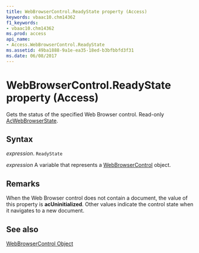 ```yaml
---
title: WebBrowserControl.ReadyState property (Access)
keywords: vbaac10.chm14362
f1_keywords:
- vbaac10.chm14362
ms.prod: access
api_name:
- Access.WebBrowserControl.ReadyState
ms.assetid: 49ba1888-9a1e-ea35-18ed-b3bfbbfd3f31
ms.date: 06/08/2017
---
```



# WebBrowserControl.ReadyState property (Access)

Gets the status of the specified Web Browser control. Read-only [AcWebBrowserState](Access.AcWebBrowserState.md).


## Syntax

_expression_. `ReadyState`

_expression_ A variable that represents a [WebBrowserControl](Access.WebBrowserControl.md) object.


## Remarks

When the Web Browser control does not contain a document, the value of this property is  **acUninitialized**. Other values indicate the control state when it navigates to a new document.


## See also


[WebBrowserControl Object](Access.WebBrowserControl.md)

